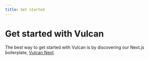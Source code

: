 ```yaml
---
title: Get started
---
```


# Get started with Vulcan

The best way to get started with Vulcan is by discovering our Next.js boilerplate, [Vulcan Next](/docs/vulcan-next).
